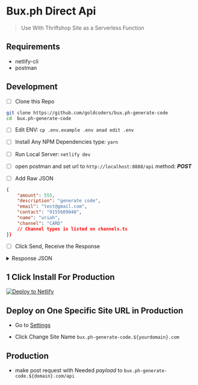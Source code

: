 # Bux.ph Direct Api

> Use With Thriftshop Site as a Serverless Function

## Requirements
- netlify-cli
- postman

## Development
- [ ] Clone this Repo

```sh
git clone https://github.com/goldcoders/bux.ph-generate-code
cd  bux.ph-generate-code
```

- [ ] Edit ENV: `cp .env.example .env anad edit .env`

- [ ] Install Any NPM Dependencies type: `yarn`

- [ ] Run Local Server: `netlify dev`

- [ ] open postman and set url to `http://localhost:8888/api` method: ***POST***

- [ ] Add Raw JSON

```json
{
    "amount": 555,
    "description": "generate code",
    "email": "test@gmail.com",
    "contact": "9155609040",
    "name": "uriah",
    "channel": "CARD"
    // Channel types is listed on channels.ts
}}
```

- [ ] Click Send, Receive the Response

<details>
  <summary>Response JSON</summary>

```json
{
"status":"success",
"id":7604,
"ref_code":"9921-1680-0036",
"image_url":"https://bux-api-prd-storage.s3.amazonaws.com/media/barcodes/9921-1680-0036.png?X-Amz-Algorithm=AWS4-HMAC-SHA256&X-Amz-Credential=AKIAYFTIVUQLPJG42SNS%2F20210616%2Fap-southeast-1%2Fs3%2Faws4_request&X-Amz-Date=20210616T162803Z&X-Amz-Expires=604800&X-Amz-SignedHeaders=host&X-Amz-Signature=ef371334235ed44f0a52f40423fb703064a32cc7ce6230ee759cfadf1329fb1f",
"seller_name":"GOLDCODERS CORP",
"expiry":"Jun 17 2021, 02:28 AM",
"created":"Jun 17 2021, 12:28 AM",
"payment_url":null,
"link":"https://bux.ph/test/payment/441a7691c86f4605a51c4a539a48a646/",
"base_link":"https://bux.ph"
}
```

- image_url: qrcode that will be use by the payment gateway
- payment url: only available if we pay via card
- link: goest to redirect url , better we set redirect url to specific receipt or url to view receipt
</details>

## 1 Click Install For Production

[![Deploy to Netlify](https://www.netlify.com/img/deploy/button.svg)](https://app.netlify.com/start/deploy?repository=https://github.com/goldcoders/bux.ph-genereate-code)

## Deploy on One Specific Site URL in Production

- Go to [Settings](https://app.netlify.com/sites/tss-test/settings/general)

- Click Change Site Name `bux.ph-generate-code.${yourdomain}.com`

## Production

- make post request with Needed *payload* to `bux.ph-generate-code.${domain}.com/api`

